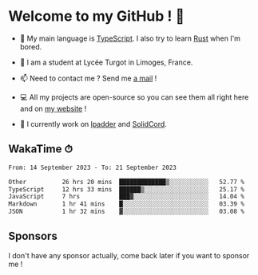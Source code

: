 # Welcome to my GitHub ! 🌃

- 🔭 My main language is [TypeScript](https://www.typescriptlang.org/). I also try to learn [Rust](https://www.rust-lang.org/) when I'm bored. 

- 🌱 I am a student at Lycée Turgot in Limoges, France.

- 📫 Need to contact me ? Send me <a href="mailto:mikkel@milescode.dev">a mail</a> !

- 💻 All my projects are open-source so you can see them all right here and on <a href="https://www.vexcited.ml">my website</a> !

- 👀 I currently work on [lpadder](https://github.com/Vexcited/lpadder) and [SolidCord](https://github.com/Vexcited/SolidCord).

## WakaTime ⏱

<!--START_SECTION:waka-->

```txt
From: 14 September 2023 - To: 21 September 2023

Other          26 hrs 20 mins  █████████████▒░░░░░░░░░░░   52.77 %
TypeScript     12 hrs 33 mins  ██████▒░░░░░░░░░░░░░░░░░░   25.17 %
JavaScript     7 hrs           ███▓░░░░░░░░░░░░░░░░░░░░░   14.04 %
Markdown       1 hr 41 mins    █░░░░░░░░░░░░░░░░░░░░░░░░   03.39 %
JSON           1 hr 32 mins    ▓░░░░░░░░░░░░░░░░░░░░░░░░   03.08 %
```

<!--END_SECTION:waka-->

## Sponsors

I don't have any sponsor actually, come back later if you want to sponsor me !
